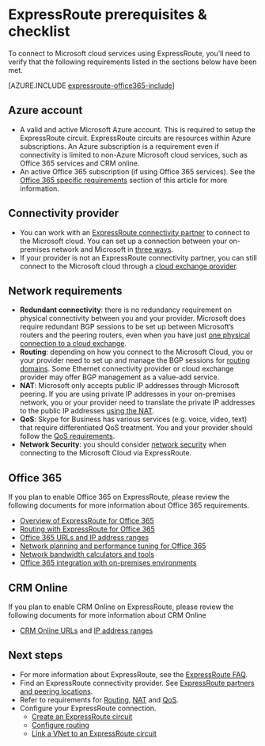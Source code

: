 <properties
   pageTitle="Prerequisites for ExpressRoute adoption | Microsoft Azure"
   description="This page provides a list of requirements to be met before you can order an Azure ExpressRoute circuit."
   documentationCenter="na"
   services="expressroute"
   authors="cherylmc"
   manager="carmonm"
   editor=""/>
<tags
   ms.service="expressroute"
   ms.devlang="na"
   ms.topic="get-started-article"
   ms.tgt_pltfrm="na"
   ms.workload="infrastructure-services"
   ms.date="06/13/2016"
   ms.author="cherylmc"/>


# ExpressRoute prerequisites & checklist  

To connect to Microsoft cloud services using ExpressRoute, you’ll need to verify that the following requirements listed in the sections below have been met.

[AZURE.INCLUDE [expressroute-office365-include](../../includes/expressroute-office365-include.md)]

## Azure account

- A valid and active Microsoft Azure account. This is required to setup the ExpressRoute circuit. ExpressRoute circuits are resources within Azure subscriptions. An Azure subscription is a requirement even if connectivity is limited to non-Azure Microsoft cloud services, such as Office 365 services and CRM online.
- An active Office 365 subscription (if using Office 365 services). See the [Office 365 specific requirements](#office-365-specific-requirements) section of this article for more information.

## Connectivity provider
- You can work with an [ExpressRoute connectivity partner](expressroute-locations.md#partners) to connect to the Microsoft cloud. You can set up a connection between your on-premises network and Microsoft in [three ways](expressroute-introduction.md#howtoconnect). 
- If your provider is not an ExpressRoute connectivity partner, you can still connect to the Microsoft cloud through a [cloud exchange provider](expressroute-locations.md#nonpartners).

## Network requirements
- **Redundant connectivity**: there is no redundancy requirement on physical connectivity between you and your provider. Microsoft does require redundant BGP sessions to be set up between Microsoft’s routers and the peering routers, even when you have just [one physical connection to a cloud exchange](expressroute-faqs.md#onep2plink). 
- **Routing**: depending on how you connect to the Microsoft Cloud, you or your provider need to set up and manage the BGP sessions for [routing domains](expressroute-circuit-peerings.md). Some Ethernet connectivity provider or cloud exchange provider may offer BGP management as a value-add service.
- **NAT**: Microsoft only accepts public IP addresses through Microsoft peering. If you are using private IP addresses in your on-premises network, you or your provider need to translate the private IP addresses to the public IP addresses [using the NAT](expressroute-nat.md).
- **QoS**: Skype for Business has various services (e.g. voice, video, text) that require differentiated QoS treatment. You and your provider should follow the [QoS requirements](expressroute-qos.md).
- **Network Security**: you should consider [network security](../best-practices-network-security.md) when connecting to the Microsoft Cloud via ExpressRoute.
 
## Office 365

If you plan to enable Office 365 on ExpressRoute, please review the following documents for more information about Office 365 requirements.


- [Overview of ExpressRoute for Office 365](https://support.office.com/en-us/article/Azure-ExpressRoute-for-Office-365-6d2534a2-c19c-4a99-be5e-33a0cee5d3bd)
- [Routing with ExpressRoute for Office 365](https://support.office.com/en-us/article/Routing-with-ExpressRoute-for-Office-365-e1da26c6-2d39-4379-af6f-4da213218408)
- [Office 365 URLs and IP address ranges](https://support.office.com/en-us/article/Office-365-URLs-and-IP-address-ranges-8548a211-3fe7-47cb-abb1-355ea5aa88a2)
- [Network planning and performance tuning for Office 365](https://support.office.com/en-us/article/Network-planning-and-performance-tuning-for-Office-365-e5f1228c-da3c-4654-bf16-d163daee8848)
- [Network bandwidth calculators and tools](https://support.office.com/en-us/article/Network-and-migration-planning-for-Office-365-f5ee6c33-bcd7-4b0b-b0f8-dc1d9fb8d132)
- [Office 365 integration with on-premises environments](https://support.office.com/en-us/article/Office-365-integration-with-on-premises-environments-263faf8d-aa21-428b-aed3-2021837a4b65)

## CRM Online 
If you plan to enable CRM Online on ExpressRoute, please review the following documents for more information about CRM Online

- [CRM Online URLs](https://support.microsoft.com/kb/2655102) and [IP address ranges](https://support.microsoft.com/kb/2728473)

## Next steps

- For more information about ExpressRoute, see the [ExpressRoute FAQ](expressroute-faqs.md).
- Find an ExpressRoute connectivity provider. See [ExpressRoute partners and peering locations](expressroute-locations.md).
- Refer to requirements for [Routing](expressroute-routing.md), [NAT](expressroute-nat.md) and [QoS](expressroute-qos.md).
- Configure your ExpressRoute connection.
	- [Create an ExpressRoute circuit](expressroute-howto-circuit-classic.md)
	- [Configure routing](expressroute-howto-routing-classic.md)
	- [Link a VNet to an ExpressRoute circuit](expressroute-howto-linkvnet-classic.md)


